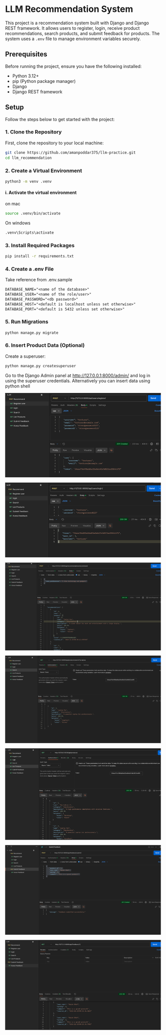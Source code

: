 # LLM Recommendation System

This project is a recommendation system built with Django and Django REST framework. It allows users to register, login, receive product recommendations, search products, and submit feedback for products. The system uses a `.env` file to manage environment variables securely.

## Prerequisites

Before running the project, ensure you have the following installed:

- Python 3.12+
- pip (Python package manager)
- Django
- Django REST framework

## Setup

Follow the steps below to get started with the project:

### 1. Clone the Repository

First, clone the repository to your local machine:

```bash
git clone https://github.com/amanpoddar375/llm-practice.git
cd llm_recommendation
```

### 2. Create a Virtual Environment

```bash
python3 -m venv .venv
```
#### i. Activate the virtual environment

on mac
```bash
source .venv/bin/activate
```
On windows
```bash
.venv\Scripts\activate
```
### 3. Install Required Packages
```bash
pip install -r requirements.txt

```
### 4. Create a .env File
 Take reference from .env.sample 

    DATABASE_NAME="<name of the database>"
    DATABASE_USER="<name of the role/user>"
    DATABASE_PASSWORD="<db password>"
    DATABASE_HOST="<default is localhost unless set otherwise>"
    DATABASE_PORT="<default is 5432 unless set otherwise>"

### 5. Run Migrations
```bash
python manage.py migrate
```
### 6. Insert Product Data (Optional)

Create a superuser:
```bash
python manage.py createsuperuser
```


Go to the Django Admin panel at http://127.0.0.1:8000/admin/ and log in using the superuser credentials.
Alternatively you can insert data using python shell

![img.png](img.png)

![img_1.png](img_1.png)

![img_2.png](img_2.png)

![img_3.png](img_3.png)

![img_4.png](img_4.png)

![img_5.png](img_5.png)

![img_6.png](img_6.png)
